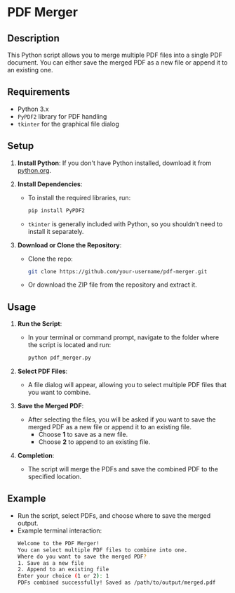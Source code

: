 # PDF Merger

## Description
This Python script allows you to merge multiple PDF files into a single PDF document. You can either save the merged PDF as a new file or append it to an existing one.

## Requirements
- Python 3.x
- `PyPDF2` library for PDF handling
- `tkinter` for the graphical file dialog

## Setup

1. **Install Python**:
   If you don't have Python installed, download it from [python.org](https://www.python.org/downloads/).

2. **Install Dependencies**:
   - To install the required libraries, run:
     ```bash
     pip install PyPDF2
     ```

   - `tkinter` is generally included with Python, so you shouldn’t need to install it separately.

3. **Download or Clone the Repository**:
   - Clone the repo:
     ```bash
     git clone https://github.com/your-username/pdf-merger.git
     ```
   - Or download the ZIP file from the repository and extract it.

## Usage

1. **Run the Script**:
   - In your terminal or command prompt, navigate to the folder where the script is located and run:
     ```bash
     python pdf_merger.py
     ```

2. **Select PDF Files**:
   - A file dialog will appear, allowing you to select multiple PDF files that you want to combine.

3. **Save the Merged PDF**:
   - After selecting the files, you will be asked if you want to save the merged PDF as a new file or append it to an existing file.
     - Choose **1** to save as a new file.
     - Choose **2** to append to an existing file.

4. **Completion**:
   - The script will merge the PDFs and save the combined PDF to the specified location.

## Example

- Run the script, select PDFs, and choose where to save the merged output.
- Example terminal interaction:
  ```bash
  Welcome to the PDF Merger!
  You can select multiple PDF files to combine into one.
  Where do you want to save the merged PDF?
  1. Save as a new file
  2. Append to an existing file
  Enter your choice (1 or 2): 1
  PDFs combined successfully! Saved as /path/to/output/merged.pdf
